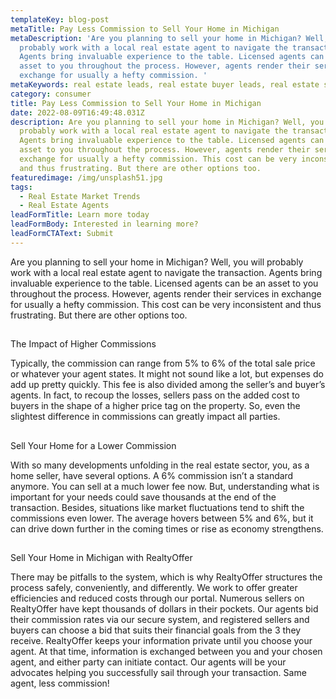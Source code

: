 ```yaml
---
templateKey: blog-post
metaTitle: Pay Less Commission to Sell Your Home in Michigan
metaDescription: 'Are you planning to sell your home in Michigan? Well, you will
  probably work with a local real estate agent to navigate the transaction.
  Agents bring invaluable experience to the table. Licensed agents can be an
  asset to you throughout the process. However, agents render their services in
  exchange for usually a hefty commission. '
metaKeywords: real estate leads, real estate buyer leads, real estate seller leads
category: consumer
title: Pay Less Commission to Sell Your Home in Michigan
date: 2022-08-09T16:49:48.031Z
description: Are you planning to sell your home in Michigan? Well, you will
  probably work with a local real estate agent to navigate the transaction.
  Agents bring invaluable experience to the table. Licensed agents can be an
  asset to you throughout the process. However, agents render their services in
  exchange for usually a hefty commission. This cost can be very inconsistent
  and thus frustrating. But there are other options too.
featuredimage: /img/unsplash51.jpg
tags:
  - Real Estate Market Trends
  - Real Estate Agents
leadFormTitle: Learn more today
leadFormBody: Interested in learning more?
leadFormCTAText: Submit
---
```


Are you planning to sell your home in Michigan? Well, you will probably work with a local real estate agent to navigate the transaction. Agents bring invaluable experience to the table. Licensed agents can be an asset to you throughout the process. However, agents render their services in exchange for usually a hefty commission. This cost can be very inconsistent and thus frustrating. But there are other options too.

##

The Impact of Higher Commissions

Typically, the commission can range from 5% to 6% of the total sale price or whatever your agent states. It might not sound like a lot, but expenses do add up pretty quickly. This fee is also divided among the seller’s and buyer’s agents. In fact, to recoup the losses, sellers pass on the added cost to buyers in the shape of a higher price tag on the property. So, even the slightest difference in commissions can greatly impact all parties.

##

Sell Your Home for a Lower Commission

With so many developments unfolding in the real estate sector, you, as a home seller, have several options. A 6% commission isn’t a standard anymore. You can sell at a much lower fee now. But, understanding what is important for your needs could save thousands at the end of the transaction. Besides, situations like market fluctuations tend to shift the commissions even lower. The average hovers between 5% and 6%, but it can drive down further in the coming times or rise as economy strengthens.

##

Sell Your Home in Michigan with RealtyOffer

There may be pitfalls to the system, which is why RealtyOffer structures the process safely, conveniently, and differently. We work to offer greater efficiencies and reduced costs through our portal. Numerous sellers on RealtyOffer have kept thousands of dollars in their pockets. Our agents bid their commission rates via our secure system, and registered sellers and buyers can choose a bid that suits their financial goals from the 3 they receive. RealtyOffer keeps your information private until you choose your agent. At that time, information is exchanged between you and your chosen agent, and either party can initiate contact. Our agents will be your advocates helping you successfully sail through your transaction. Same agent, less commission!
